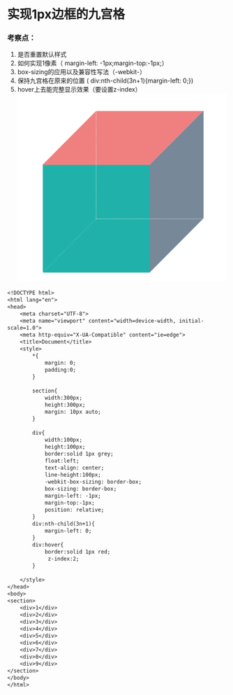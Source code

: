 # 实现1px边框的九宫格
### 考察点：
1. 是否重置默认样式
2. 如何实现1像素（ margin-left: -1px;margin-top:-1px;）
3. box-sizing的应用以及兼容性写法（-webkit-）
4. 保持九宫格在原来的位置 (  div:nth-child(3n+1){margin-left: 0;})
5. hover上去能完整显示效果（要设置z-index）
![image](https://github.com/ericyishi/img-folder/blob/master/summary/cubic.png)


```
<!DOCTYPE html>
<html lang="en">
<head>
    <meta charset="UTF-8">
    <meta name="viewport" content="width=device-width, initial-scale=1.0">
    <meta http-equiv="X-UA-Compatible" content="ie=edge">
    <title>Document</title>
    <style>
        *{
            margin: 0;
            padding:0;
        }

        section{
            width:300px;
            height:300px;
            margin: 10px auto;
        }

        div{
            width:100px;
            height:100px;
            border:solid 1px grey;
            float:left;
            text-align: center;
            line-height:100px;
            -webkit-box-sizing: border-box;
            box-sizing: border-box;
            margin-left: -1px;
            margin-top:-1px;
            position: relative;
        }
        div:nth-child(3n+1){
            margin-left: 0;
        }
        div:hover{
            border:solid 1px red;
             z-index:2;
        }

    </style>
</head>
<body>
<section>
    <div>1</div>
    <div>2</div>
    <div>3</div>
    <div>4</div>
    <div>5</div>
    <div>6</div>
    <div>7</div>
    <div>8</div>
    <div>9</div>
</section>
</body>
</html>
```